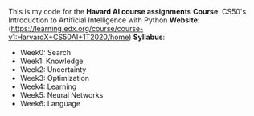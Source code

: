 This is my code for the **Havard AI course assignments**
**Course**: CS50's Introduction to Artificial Intelligence with Python 
**Website**: (https://learning.edx.org/course/course-v1:HarvardX+CS50AI+1T2020/home)
**Syllabus**:
- Week0: Search
- Week1: Knowledge
- Week2: Uncertainty
- Week3: Optimization
- Week4: Learning
- Week5: Neural Networks
- Week6: Language

